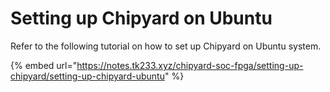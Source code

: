 # Setting up Chipyard on Ubuntu

Refer to the following tutorial on how to set up Chipyard on Ubuntu system.

{% embed url="https://notes.tk233.xyz/chipyard-soc-fpga/setting-up-chipyard/setting-up-chipyard-ubuntu" %}
